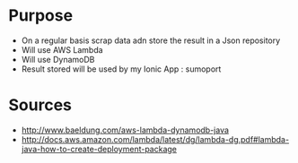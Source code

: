 # Purpose 
* On a regular basis scrap data adn store the result in a Json repository
* Will use AWS Lambda
* Will use DynamoDB
* Result stored will be used by my Ionic App : sumoport

# Sources
* http://www.baeldung.com/aws-lambda-dynamodb-java
* http://docs.aws.amazon.com/lambda/latest/dg/lambda-dg.pdf#lambda-java-how-to-create-deployment-package